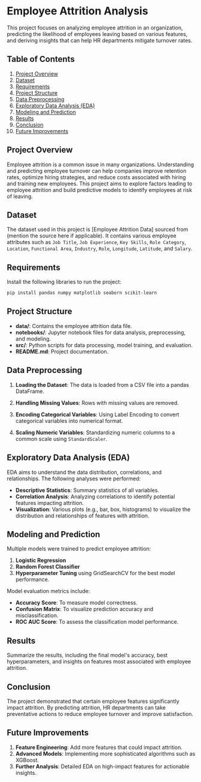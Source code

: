 # Employee Attrition Analysis

This project focuses on analyzing employee attrition in an organization, predicting the likelihood of employees leaving based on various features, and deriving insights that can help HR departments mitigate turnover rates.

## Table of Contents

1. [Project Overview](#project-overview)
2. [Dataset](#dataset)
3. [Requirements](#requirements)
4. [Project Structure](#project-structure)
5. [Data Preprocessing](#data-preprocessing)
6. [Exploratory Data Analysis (EDA)](#exploratory-data-analysis-eda)
7. [Modeling and Prediction](#modeling-and-prediction)
8. [Results](#results)
9. [Conclusion](#conclusion)
10. [Future Improvements](#future-improvements)

## Project Overview

Employee attrition is a common issue in many organizations. Understanding and predicting employee turnover can help companies improve retention rates, optimize hiring strategies, and reduce costs associated with hiring and training new employees. This project aims to explore factors leading to employee attrition and build predictive models to identify employees at risk of leaving.

## Dataset

The dataset used in this project is [Employee Attrition Data] sourced from (mention the source here if applicable). It contains various employee attributes such as `Job Title`, `Job Experience`, `Key Skills`, `Role Category`, `Location`, `Functional Area`, `Industry`, `Role`, `Longitude`, `Latitude`, and `Salary`.

## Requirements

Install the following libraries to run the project:

```bash
pip install pandas numpy matplotlib seaborn scikit-learn
```

## Project Structure

- **data/**: Contains the employee attrition data file.
- **notebooks/**: Jupyter notebook files for data analysis, preprocessing, and modeling.
- **src/**: Python scripts for data processing, model training, and evaluation.
- **README.md**: Project documentation.
  
## Data Preprocessing

1. **Loading the Dataset**: The data is loaded from a CSV file into a pandas DataFrame.
   
2. **Handling Missing Values**: Rows with missing values are removed.
   
3. **Encoding Categorical Variables**: Using Label Encoding to convert categorical variables into numerical format.
   
4. **Scaling Numeric Variables**: Standardizing numeric columns to a common scale using `StandardScaler`.

## Exploratory Data Analysis (EDA)

EDA aims to understand the data distribution, correlations, and relationships. The following analyses were performed:

- **Descriptive Statistics**: Summary statistics of all variables.
- **Correlation Analysis**: Analyzing correlations to identify potential features impacting attrition.
- **Visualization**: Various plots (e.g., bar, box, histograms) to visualize the distribution and relationships of features with attrition.

## Modeling and Prediction

Multiple models were trained to predict employee attrition:

1. **Logistic Regression**
2. **Random Forest Classifier**
3. **Hyperparameter Tuning** using GridSearchCV for the best model performance.

Model evaluation metrics include:

- **Accuracy Score**: To measure model correctness.
- **Confusion Matrix**: To visualize prediction accuracy and misclassification.
- **ROC AUC Score**: To assess the classification model performance.

## Results

Summarize the results, including the final model's accuracy, best hyperparameters, and insights on features most associated with employee attrition.

## Conclusion

The project demonstrated that certain employee features significantly impact attrition. By predicting attrition, HR departments can take preventative actions to reduce employee turnover and improve satisfaction.

## Future Improvements

1. **Feature Engineering**: Add more features that could impact attrition.
2. **Advanced Models**: Implementing more sophisticated algorithms such as XGBoost.
3. **Further Analysis**: Detailed EDA on high-impact features for actionable insights.
